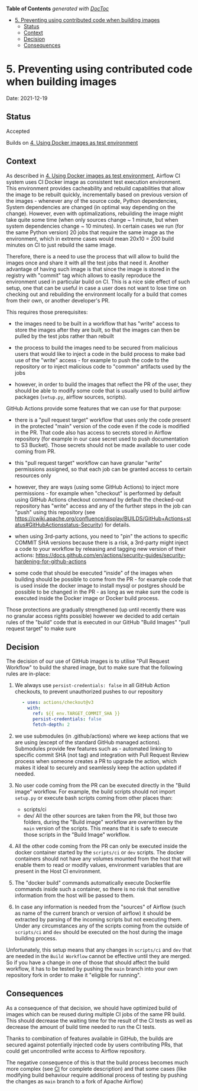 <!--
 Licensed to the Apache Software Foundation (ASF) under one
 or more contributor license agreements.  See the NOTICE file
 distributed with this work for additional information
 regarding copyright ownership.  The ASF licenses this file
 to you under the Apache License, Version 2.0 (the
 "License"); you may not use this file except in compliance
 with the License.  You may obtain a copy of the License at

   http://www.apache.org/licenses/LICENSE-2.0

 Unless required by applicable law or agreed to in writing,
 software distributed under the License is distributed on an
 "AS IS" BASIS, WITHOUT WARRANTIES OR CONDITIONS OF ANY
 KIND, either express or implied.  See the License for the
 specific language governing permissions and limitations
 under the License.
 -->

<!-- START doctoc generated TOC please keep comment here to allow auto update -->
<!-- DON'T EDIT THIS SECTION, INSTEAD RE-RUN doctoc TO UPDATE -->
**Table of Contents**  *generated with [DocToc](https://github.com/thlorenz/doctoc)*

- [5. Preventing using contributed code when building images](#5-preventing-using-contributed-code-when-building-images)
  - [Status](#status)
  - [Context](#context)
  - [Decision](#decision)
  - [Consequences](#consequences)

<!-- END doctoc generated TOC please keep comment here to allow auto update -->

# 5. Preventing using contributed code when building images

Date: 2021-12-19

## Status

Accepted

Builds on [4. Using Docker images as test environment](0004-using-docker-images-as-test-environment.md)

## Context

As described in [4. Using Docker images as test environment](0004-using-docker-images-as-test-environment.md),
Airflow CI system uses CI Docker image as consistent test execution environment. This environment provides
cacheability and rebuild capabilities that allow the image to be rebuilt quickly, incrementally based on
previous version of the images - whenever any of the source code, Python dependencies, System dependencies
are changed (in optimal way depending on the change). However, even with optimalizations, rebuilding
the image might take quite some time (when only sources change ~ 1 minute, but when system dependencies
change ~ 10 minutes). In certain cases we run (for the same Python version) 20 jobs that require the same
image as the environment, which in extreme cases would mean 20x10 = 200 build minutes on CI to
just rebuild the same image.

Therefore, there is a need to use the process that will allow to build the images once and share it with
all the test jobs that need it. Another advantage of having such image is that since the image is stored
in the registry with "commit" tag which allows to easily reproduce the environment used in particular
build on CI. This is a nice side effect of such setup, one that can be useful in case a user does not want
to lose time on checking out and rebuilding the environment locally for a build that comes from their own,
or another developer's PR.

This requires those prerequisites:

  * the images need to be built in a workflow that has "write" access to store the images after they are
    built, so that the images can then be pulled by the test jobs rather than rebuilt

  * the process to build the images need to be secured from malicious users that would like to inject a
    code in the build process to make bad use of the "write" access - for example to push the code
    to the repository or to inject malicious code to "common" artifacts used by the jobs

  * however, in order to build the images that reflect the PR of the user, they should be able to modify some
    code that is usually used to build airflow packages (`setup.py`, airflow sources, scripts).

GitHub Actions provide some features that we can use for that purpose:

* there is a "pull request target" workflow that uses only the code present in the protected "main" version
  of the code even if the code is modified in the PR. That code also has access to secrets stored in
  Airflow repository (for example in our case secret used to push documentation to S3 Bucket). Those
  secrets should not be made available to user code coming from PR.

* this "pull request target" workflow can have granular "write" permissions assigned, so that each job
  can be granted access to certain resources only

* however, they are ways (using some GitHub Actions) to inject more permissions - for example
  when "checkout" is performed by default using GitHub Actions checkout command by default the checked-out
  repository has "write" access and any of the further steps in the job can "push" using this repository
  (see https://cwiki.apache.org/confluence/display/BUILDS/GitHub+Actions+status#GitHubActionsstatus-Security)
  for details.

* when using 3rd-party actions, you need to "pin" the actions to specific COMMIT SHA versions because
  there is a risk, a 3rd-party might inject a code to your workflow by releasing and tagging new version
  of their actions: https://docs.github.com/en/actions/security-guides/security-hardening-for-github-actions

* some code that should be executed "inside" of the images when building should be possible to come from the
  PR - for example code that is used inside the docker image to install mysql or postgres should be possible
  to be changed in the PR - as long as we make sure the code is executed inside the Docker image or Docker
  build process.

Those protections are gradually strengthened (up until recently there was no granular access rights possible)
however we decided to add certain rules of the "build" code that is executed in our GitHub "Build Images"
"pull request target" to make sure

## Decision

The decision of our use of GitHub images is to utilise "Pull Request Workflow" to build the shared image,
but to make sure that the following rules are in-place:

1) We always use `persist-credentials: false` in all GitHub Action checkouts, to prevent unauthorized pushes
   to our repository

```yaml
      - uses: actions/checkout@v3
        with:
          ref: ${{ env.TARGET_COMMIT_SHA }}
          persist-credentials: false
          fetch-depth: 2
```

2) we use submodules (in .github/actions) where we keep actions that we are using (except of the standard
   GitHub managed actions). Submodules provide few features such as - automated linking to specific commit
   SHA (not tag) and integration with Pull Request Review process when someone creates a PR to upgrade the
   action, which makes it ideal to securely and seamlessly keep the action updated if needed.

3) No user code coming from the PR can be executed directly in the "Build image" workflow. For example, the
   build scripts should not import `setup.py` or execute bash scripts coming from other places than:
   * scripts/ci
   * dev/
   All the other sources are taken from the PR, but those two folders, during the "Build image" workflow
   are overwritten by the `main` version of the scripts. This means that it is safe to execute those
   scripts in the "Build Image" workflow.

4) All the other code coming from the PR can only be executed inside the docker container started by the
   `scripts/ci` or `dev` scripts. The docker containers should not have any volumes mounted from
   the host that will enable them to read or modify values, environment variables that are present in the
   Host CI environment.

5) The "docker build" commands automatically execute Dockerfile commands inside such a container, so there
   is no risk that sensitive information from the host will be passed to them.

6) In case any information is needed from the "sources" of Airflow (such as name of the current branch or
   version of airflow) it should be extracted by parsing of the incoming scripts but not executing them. Under
   any circumstances any of the scripts coming from the outside of `scripts/ci` and `dev` should be
   executed on the host during the image building process.

Unfortunately, this setup means that any changes in `scripts/ci` and `dev` that are needed in
the `Build Workflow` cannot be effective until they are merged. So if you have a change in one of those
that should affect the build workflow, it has to be tested by pushing the `main` branch into your own
repository fork in order to make it "eligible for running".

## Consequences

As a consequence of that decision, we should have optimized build of images which can be reused during
multiple CI jobs of the same PR build. This should decrease the waiting time for the result of the CI
tests as well as decrease the amount of build time needed to run the CI tests.

Thanks to combination of features available in GitHub, the builds are secured against potentially injected
code by users contributing PRs, that could get uncontrolled write access to Airflow repository.

The negative consequence of this is that the build process becomes much more complex
(see [CI](../../../../CI.rst) for complete description) and that some cases (like modifying build behaviour
require additional process of testing by pushing the changes as `main` branch to a fork of Apache Airflow)
